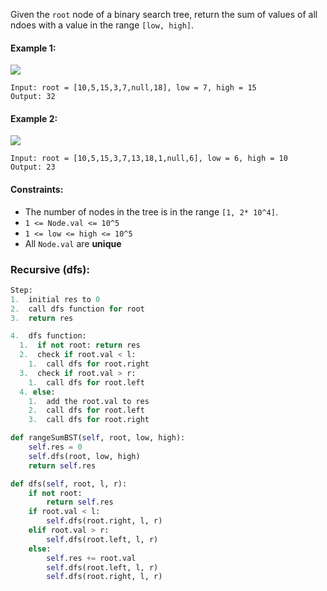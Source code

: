 Given the `root` node of a binary search tree, return the sum of values of all ndoes with a value in the range `[low, high]`.

#### Example 1:
![](https://assets.leetcode.com/uploads/2020/11/05/bst1.jpg)
```
Input: root = [10,5,15,3,7,null,18], low = 7, high = 15
Output: 32
```

#### Example 2:
![](https://assets.leetcode.com/uploads/2020/11/05/bst2.jpg)
```
Input: root = [10,5,15,3,7,13,18,1,null,6], low = 6, high = 10
Output: 23
```

#### Constraints:
  * The number of nodes in the tree is in the range `[1, 2* 10^4]`.
  * `1 <= Node.val <= 10^5`
  * `1 <= low <= high <= 10^5`
  * All `Node.val` are <strong>unique</strong>
  
### Recursive (dfs):
```python
Step:
1.  initial res to 0
2.  call dfs function for root
3.  return res

4.  dfs function:
  1.  if not root: return res
  2.  check if root.val < l:
    1.  call dfs for root.right
  3.  check if root.val > r:
    1.  call dfs for root.left
  4. else:
    1.  add the root.val to res
    2.  call dfs for root.left
    3.  call dfs for root.right

def rangeSumBST(self, root, low, high):
    self.res = 0
    self.dfs(root, low, high)
    return self.res

def dfs(self, root, l, r):
    if not root:
        return self.res
    if root.val < l:
        self.dfs(root.right, l, r)
    elif root.val > r:
        self.dfs(root.left, l, r)
    else:
        self.res += root.val
        self.dfs(root.left, l, r)
        self.dfs(root.right, l, r)
```
